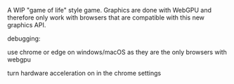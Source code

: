 A WIP "game of life" style game. Graphics are done with WebGPU and therefore only work with browsers that are compatible with this new graphics API.


debugging:

use chrome or edge on windows/macOS as they are the only browsers with webgpu

turn hardware acceleration on in the chrome settings
